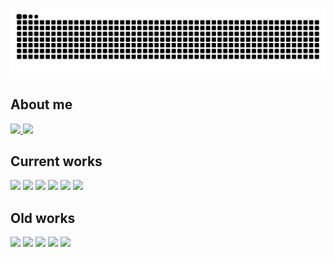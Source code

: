 <a href="https://www.youtube.com/watch?v=dQw4w9WgXcQ&ab_channel=RickAstley">![github contribution grid snake animation](https://raw.githubusercontent.com/grufoony/grufoony/output/github-contribution-grid-snake-dark.svg#gh-dark-mode-only)</a>

<!-- Hi, I'm Gregorio, physics student at Alma Mater Studiorum - Università di Bologna -->

## About me
<!-- previous code -->
<!-- [![Grufoony's GitHub stats](https://github-readme-stats.vercel.app/api?username=Grufoony&show_icons=true&theme=dark)](https://github.com/anuraghazra/github-readme-stats) -->

<!-- [![Top Langs](https://github-readme-stats.vercel.app/api/top-langs/?username=Grufoony&hide=jupyter%20notebook&theme=dark)](https://github.com/anuraghazra/github-readme-stats) -->

<a href="https://github.com/anuraghazra/github-readme-stats">
  <img width=68% src="https://github-readme-stats.vercel.app/api?username=Grufoony&show_icons=true&theme=dark" />
<a href="https://github.com/anuraghazra/github-readme-stats">
  <img width=29.9% src="https://github-readme-stats.vercel.app/api/top-langs/?username=Grufoony&hide=jupyter%20notebook&theme=dark" /></a>

## Current works
<a href="https://github.com/Grufoony/TrafficFlowDynamicsModel">
  <img width=49% src="https://github-readme-stats.vercel.app/api/pin/?username=Grufoony&repo=TrafficFlowDynamicsModel&title_color=fff&icon_color=79ff97&text_color=9f9f9f&bg_color=151515" /></a>
<a href="https://github.com/Grufoony/GOandUISP">
  <img width=49% src="https://github-readme-stats.vercel.app/api/pin/?username=Grufoony&repo=GOandUISP&title_color=fff&icon_color=79ff97&text_color=9f9f9f&bg_color=151515" /></a>
<a href="https://github.com/Grufoony/Physics_Unibo">
  <img width=49% src="https://github-readme-stats.vercel.app/api/pin/?username=Grufoony&repo=Physics_Unibo&title_color=fff&icon_color=79ff97&text_color=9f9f9f&bg_color=151515" /></a>
<a href="https://github.com/Grufoony/Fisica_Unibo">
  <img width=49% src="https://github-readme-stats.vercel.app/api/pin/?username=Grufoony&repo=Fisica_Unibo&title_color=fff&icon_color=79ff97&text_color=9f9f9f&bg_color=151515" /></a>
<a href="https://github.com/sbaldu/WealthDistributionModel">
  <img width=49% src="https://github-readme-stats.vercel.app/api/pin/?username=sbaldu&repo=WealthDistributionModel&title_color=fff&icon_color=79ff97&text_color=9f9f9f&bg_color=151515" /></a>
<a href="https://github.com/RiccardoBarbieri/the_unibot">
  <img width=49% src="https://github-readme-stats.vercel.app/api/pin/?username=RiccardoBarbieri&repo=the_unibot&title_color=fff&icon_color=79ff97&text_color=9f9f9f&bg_color=151515" /></a>

## Old works
<a href="https://github.com/Grufoony/Aral_Sea_shrinking">
  <img width=49% src="https://github-readme-stats.vercel.app/api/pin/?username=Grufoony&repo=Aral_Sea_shrinking&title_color=fff&icon_color=79ff97&text_color=9f9f9f&bg_color=151515" /></a>
<a href="https://github.com/Grufoony/HP_model">
  <img width=49% src="https://github-readme-stats.vercel.app/api/pin/?username=Grufoony&repo=HP_model&title_color=fff&icon_color=79ff97&text_color=9f9f9f&bg_color=151515" /></a>
<a href="https://github.com/Grufoony/Progetto_Rimini">
  <img width=49%  src="https://github-readme-stats.vercel.app/api/pin/?username=Grufoony&repo=Progetto_Rimini&title_color=fff&icon_color=79ff97&text_color=9f9f9f&bg_color=151515" /></a>
<a href="https://github.com/Grufoony/Statistical_Data_Analysis">
  <img width=49%  src="https://github-readme-stats.vercel.app/api/pin/?username=Grufoony&repo=Statistical_Data_Analysis&title_color=fff&icon_color=79ff97&text_color=9f9f9f&bg_color=151515" /></a>
<a href="https://github.com/Grufoony/SIR_Project">
  <img width=49% src="https://github-readme-stats.vercel.app/api/pin/?username=Grufoony&repo=SIR_Project&title_color=fff&icon_color=79ff97&text_color=9f9f9f&bg_color=151515" /></a>